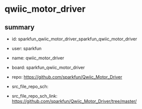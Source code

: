 # qwiic_motor_driver
 
## summary 
* id: sparkfun_qwiic_motor_driver_sparkfun_qwiic_motor_driver
* user: sparkfun
* name: qwiic_motor_driver
* board: sparkfun_qwiic_motor_driver
* repo: https://github.com/sparkfun/Qwiic_Motor_Driver



* src_file_repo_sch: 
* src_file_repo_sch_link: https://github.com/sparkfun/Qwiic_Motor_Driver/tree/master/






